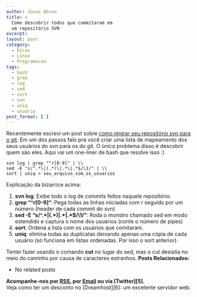 ```yaml
---
author: Jonas Abreu
title: >
  Como descobrir todos que commitaram em
  um repositório SVN
excerpt:
layout: post
category:
  - Dicas
  - Linux
  - Programacao
tags:
  - bash
  - grep
  - log
  - sed
  - sort
  - svn
  - uniq
  - usuario
post_format: [ ]
---
```

Recentemente escrevi um post sobre [como migrar seu repositório svn para o git][1]. Em um dos passos falo pra você criar uma lista de mapeamento dos seus usuários do svn para os do git. O único problema disso é descobrir quem são eles. Aqui vai um one-liner de bash que resolve isso :)

    
    svn log | grep "^r[0-9]" | \\
    sed -E "s/^.*\|(.*)\|.*\|.*$/\1/" | \\
    sort | uniq > seu_arquivo_com_os_usuarios
    

Explicação da bizarrice acima:

1.  **svn log**: Exibe todo o log de commits feitos naquele repositório. 
2.  **grep “^r[0-9]“**: Pega todas as linhas iniciadas com r seguido por um número (header de cada commit do svn) 
3.  **sed -E “s/^.\*\|(.\*)\|.\*\|.\*$/\1/”**: Roda o monstro chamado sed em modo estendido e captura o nome dos usuários (conte o número de pipes) 
4.  **sort**: Ordena a lista com os usuários que comitaram. 
5.  **uniq**: elimina todas as duplicatas deixando apenas uma cópia de cada usuário (só funciona em listas ordenadas. Por isso o sort anterior). 

Tentei fazer usando o comando **cut** no lugar do sed, mas o cut desistia no meio do caminho por causa de caracteres estranhos. 
**Posts Relacionados:** 
*   No related posts









**Acompanhe-nos por [ RSS][3], por [Email][4] ou via [Twitter][5].**  
Veja como ter um desconto no [Dreamhost][6]: um excelente servidor web.

 [1]: http://vidageek.net/2009/06/08/como-migrar-de-svn-para-git/
 [2]: https://twitter.com/share
 [3]: http://feeds.feedburner.com/VidaGeek
 [4]: http://feedburner.google.com/fb/a/mailverify?uri=VidaGeek&loc=pt_BR


